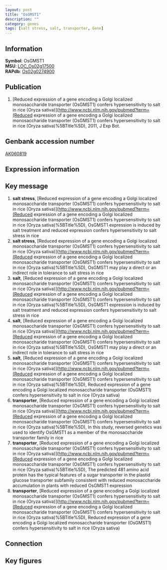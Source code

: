 ```yaml
---
layout: post
title: "OsGMST1"
description: ""
category: genes
tags: [salt stress, salt, transporter, Gene]
---
```


## Information
__Symbol__: OsGMST1  
__MSU__: [LOC_Os02g17500](http://rice.plantbiology.msu.edu/cgi-bin/ORF_infopage.cgi?orf=LOC_Os02g17500)  
__RAPdb__: [Os02g0274900](http://rapdb.dna.affrc.go.jp/viewer/gbrowse_details/irgsp1?name=Os02g0274900)  

## Publication
1. [Reduced expression of a gene encoding a Golgi localized monosaccharide transporter (OsGMST1) confers hypersensitivity to salt in rice (Oryza sativa)](http://www.ncbi.nlm.nih.gov/pubmed?term=(Reduced expression of a gene encoding a Golgi localized monosaccharide transporter (OsGMST1) confers hypersensitivity to salt in rice (Oryza sativa)%5BTitle%5D), 2011, J Exp Bot.

## Genbank accession number
[AK060819](http://www.ncbi.nlm.nih.gov/nuccore/AK060819)

## Expression information

## Key message
1. __salt stress__, [Reduced expression of a gene encoding a Golgi localized monosaccharide transporter (OsGMST1) confers hypersensitivity to salt in rice (Oryza sativa)](http://www.ncbi.nlm.nih.gov/pubmed?term=(Reduced expression of a gene encoding a Golgi localized monosaccharide transporter (OsGMST1) confers hypersensitivity to salt in rice (Oryza sativa)%5BTitle%5D),  OsGMST1 expression is induced by salt treatment and reduced expression confers hypersensitivity to salt stress in rice
2. __salt stress__, [Reduced expression of a gene encoding a Golgi localized monosaccharide transporter (OsGMST1) confers hypersensitivity to salt in rice (Oryza sativa)](http://www.ncbi.nlm.nih.gov/pubmed?term=(Reduced expression of a gene encoding a Golgi localized monosaccharide transporter (OsGMST1) confers hypersensitivity to salt in rice (Oryza sativa)%5BTitle%5D),  OsGMST1 may play a direct or an indirect role in tolerance to salt stress in rice
3. __salt__, [Reduced expression of a gene encoding a Golgi localized monosaccharide transporter (OsGMST1) confers hypersensitivity to salt in rice (Oryza sativa)](http://www.ncbi.nlm.nih.gov/pubmed?term=(Reduced expression of a gene encoding a Golgi localized monosaccharide transporter (OsGMST1) confers hypersensitivity to salt in rice (Oryza sativa)%5BTitle%5D),  OsGMST1 expression is induced by salt treatment and reduced expression confers hypersensitivity to salt stress in rice
4. __salt__, [Reduced expression of a gene encoding a Golgi localized monosaccharide transporter (OsGMST1) confers hypersensitivity to salt in rice (Oryza sativa)](http://www.ncbi.nlm.nih.gov/pubmed?term=(Reduced expression of a gene encoding a Golgi localized monosaccharide transporter (OsGMST1) confers hypersensitivity to salt in rice (Oryza sativa)%5BTitle%5D),  OsGMST1 may play a direct or an indirect role in tolerance to salt stress in rice
5. __salt__, [Reduced expression of a gene encoding a Golgi localized monosaccharide transporter (OsGMST1) confers hypersensitivity to salt in rice (Oryza sativa)](http://www.ncbi.nlm.nih.gov/pubmed?term=(Reduced expression of a gene encoding a Golgi localized monosaccharide transporter (OsGMST1) confers hypersensitivity to salt in rice (Oryza sativa)%5BTitle%5D), Reduced expression of a gene encoding a Golgi localized monosaccharide transporter (OsGMST1) confers hypersensitivity to salt in rice (Oryza sativa)
6. __transporter__, [Reduced expression of a gene encoding a Golgi localized monosaccharide transporter (OsGMST1) confers hypersensitivity to salt in rice (Oryza sativa)](http://www.ncbi.nlm.nih.gov/pubmed?term=(Reduced expression of a gene encoding a Golgi localized monosaccharide transporter (OsGMST1) confers hypersensitivity to salt in rice (Oryza sativa)%5BTitle%5D),  In this study, reversed genetics was used to identify OsGMST1 as a member of the monosaccharide transporter family in rice
7. __transporter__, [Reduced expression of a gene encoding a Golgi localized monosaccharide transporter (OsGMST1) confers hypersensitivity to salt in rice (Oryza sativa)](http://www.ncbi.nlm.nih.gov/pubmed?term=(Reduced expression of a gene encoding a Golgi localized monosaccharide transporter (OsGMST1) confers hypersensitivity to salt in rice (Oryza sativa)%5BTitle%5D),  The predicted 481 amino acid protein has the typical features of a sugar transporter in the plastid glucose transporter subfamily consistent with reduced monosaccharide accumulation in plants with reduced OsGMST1 expression
8. __transporter__, [Reduced expression of a gene encoding a Golgi localized monosaccharide transporter (OsGMST1) confers hypersensitivity to salt in rice (Oryza sativa)](http://www.ncbi.nlm.nih.gov/pubmed?term=(Reduced expression of a gene encoding a Golgi localized monosaccharide transporter (OsGMST1) confers hypersensitivity to salt in rice (Oryza sativa)%5BTitle%5D), Reduced expression of a gene encoding a Golgi localized monosaccharide transporter (OsGMST1) confers hypersensitivity to salt in rice (Oryza sativa)

## Connection

## Key figures


